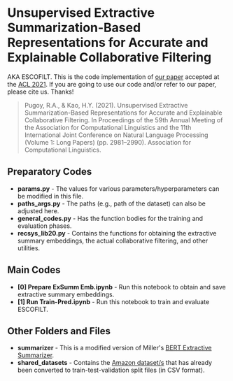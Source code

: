 # Unsupervised Extractive Summarization-Based Representations for Accurate and Explainable Collaborative Filtering

AKA ESCOFILT. This is the code implementation of [our paper](https://aclanthology.org/2021.acl-long.232/) accepted at the [ACL 2021](https://2021.aclweb.org). If you are going to use our code and/or refer to our paper, please cite us. Thanks!

> Pugoy, R.A., & Kao, H.Y. (2021). Unsupervised Extractive Summarization-Based Representations for Accurate and Explainable Collaborative Filtering. In Proceedings of the 59th Annual Meeting of the Association for Computational Linguistics and the 11th International Joint Conference on Natural Language Processing (Volume 1: Long Papers) (pp. 2981–2990). Association for Computational Linguistics.


## Preparatory Codes

* **params.py** - The values for various parameters/hyperparameters can be modified in this file.
* **paths_args.py** - The paths (e.g., path of the dataset) can also be adjusted here.
* **general_codes.py** - Has the function bodies for the training and evaluation phases.
* **recsys_lib20.py** - Contains the functions for obtaining the extractive summary embeddings, the actual collaborative filtering, and other utilities.

## Main Codes

* **[0] Prepare ExSumm Emb.ipynb** - Run this notebook to obtain and save extractive summary embeddings.
* **[1] Run Train-Pred.ipynb** - Run this notebook to train and evaluate ESCOFILT.

## Other Folders and Files
* **summarizer** - This is a modified version of Miller's [BERT Extractive Summarizer](https://github.com/dmmiller612/bert-extractive-summarizer/tree/master/summarizer).
* **shared_datasets** - Contains the [Amazon dataset/s](https://jmcauley.ucsd.edu/data/amazon/) that has already been converted to train-test-validation split files (in CSV format).
